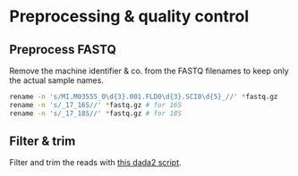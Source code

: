 # Preprocessing & quality control
## Preprocess FASTQ
Remove the machine identifier & co. from the FASTQ filenames to keep only the actual sample names.
```bash
rename -n 's/MI.M03555_0\d{3}.001.FLD0\d{3}.SCI0\d{5}_//' *fastq.gz
rename -n 's/_17_16S//' *fastq.gz # for 16S
rename -n 's/_17_18S//' *fastq.gz # for 18S
```

## Filter & trim
Filter  and trim the reads with [this dada2 script](QualityFiltering.R).


